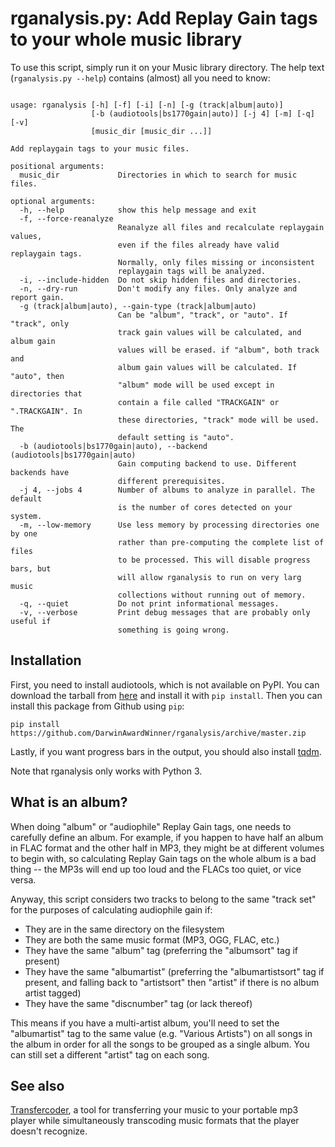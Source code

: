 # rganalysis.py: Add Replay Gain tags to your whole music library

To use this script, simply run it on your Music library directory. The
help text (`rganalysis.py --help`) contains (almost) all you need to
know:

<pre><code>
usage: rganalysis [-h] [-f] [-i] [-n] [-g (track|album|auto)]
                  [-b (audiotools|bs1770gain|auto)] [-j 4] [-m] [-q] [-v]
                  [music_dir [music_dir ...]]

Add replaygain tags to your music files.

positional arguments:
  music_dir             Directories in which to search for music files.

optional arguments:
  -h, --help            show this help message and exit
  -f, --force-reanalyze
                        Reanalyze all files and recalculate replaygain values,
                        even if the files already have valid replaygain tags.
                        Normally, only files missing or inconsistent
                        replaygain tags will be analyzed.
  -i, --include-hidden  Do not skip hidden files and directories.
  -n, --dry-run         Don't modify any files. Only analyze and report gain.
  -g (track|album|auto), --gain-type (track|album|auto)
                        Can be "album", "track", or "auto". If "track", only
                        track gain values will be calculated, and album gain
                        values will be erased. if "album", both track and
                        album gain values will be calculated. If "auto", then
                        "album" mode will be used except in directories that
                        contain a file called "TRACKGAIN" or ".TRACKGAIN". In
                        these directories, "track" mode will be used. The
                        default setting is "auto".
  -b (audiotools|bs1770gain|auto), --backend (audiotools|bs1770gain|auto)
                        Gain computing backend to use. Different backends have
                        different prerequisites.
  -j 4, --jobs 4        Number of albums to analyze in parallel. The default
                        is the number of cores detected on your system.
  -m, --low-memory      Use less memory by processing directories one by one
                        rather than pre-computing the complete list of files
                        to be processed. This will disable progress bars, but
                        will allow rganalysis to run on very larg music
                        collections without running out of memory.
  -q, --quiet           Do not print informational messages.
  -v, --verbose         Print debug messages that are probably only useful if
                        something is going wrong.
</pre></code>

## Installation

First, you need to install audiotools, which is not available on PyPI.
You can download the tarball from
[here](http://audiotools.sourceforge.net/) and install it with `pip
install`. Then you can install this package from Github using `pip`:

    pip install https://github.com/DarwinAwardWinner/rganalysis/archive/master.zip

Lastly, if you want progress bars in the output, you should also
install [tqdm](https://pypi.python.org/pypi/tqdm).

Note that rganalysis only works with Python 3.

## What is an album?

When doing "album" or "audiophile" Replay Gain tags, one needs to
carefully define an album. For example, if you happen to have half an
album in FLAC format and the other half in MP3, they might be at
different volumes to begin with, so calculating Replay Gain tags on
the whole album is a bad thing -- the MP3s will end up too loud and
the FLACs too quiet, or vice versa.

Anyway, this script considers two tracks to belong to the same "track
set" for the purposes of calculating audiophile gain if:

* They are in the same directory on the filesystem
* They are both the same music format (MP3, OGG, FLAC, etc.)
* They have the same "album" tag (preferring the "albumsort" tag if
  present)
* They have the same "albumartist" (preferring the "albumartistsort"
  tag if present, and falling back to "artistsort" then "artist" if
  there is no album artist tagged)
* They have the same "discnumber" tag (or lack thereof)

This means if you have a multi-artist album, you'll need to set the
"albumartist" tag to the same value (e.g. "Various Artists") on all
songs in the album in order for all the songs to be grouped as a
single album. You can still set a different "artist" tag on each song.

## See also

[Transfercoder](https://github.com/DarwinAwardWinner/transfercoder), a
tool for transferring your music to your portable mp3 player while
simultaneously transcoding music formats that the player doesn't
recognize.
